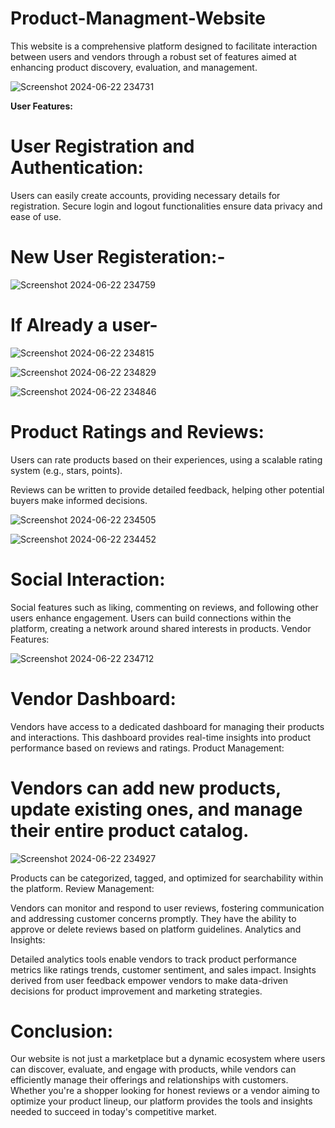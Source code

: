 # Product-Managment-Website
This website is a comprehensive platform designed to facilitate interaction between users and vendors through a robust set of features aimed at enhancing product discovery, evaluation, and management.


![Screenshot 2024-06-22 234731](https://github.com/Sahilkotnala/Product-Managment-Website/assets/77192880/a16e46d6-bbab-4b31-9ea4-b853484a7086)

**User Features:**

# User Registration and Authentication:

Users can easily create accounts, providing necessary details for registration.
Secure login and logout functionalities ensure data privacy and ease of use.

# New User Registeration:-

![Screenshot 2024-06-22 234759](https://github.com/Sahilkotnala/Product-Managment-Website/assets/77192880/825954cc-9bdd-4d0a-9bc1-16da643ea663)

# If Already a user-

![Screenshot 2024-06-22 234815](https://github.com/Sahilkotnala/Product-Managment-Website/assets/77192880/b978fe09-457e-439e-be61-cf5e754f9a86)


![Screenshot 2024-06-22 234829](https://github.com/Sahilkotnala/Product-Managment-Website/assets/77192880/d68859e4-27d8-4c34-9db2-c238e8b19b8a)


![Screenshot 2024-06-22 234846](https://github.com/Sahilkotnala/Product-Managment-Website/assets/77192880/043e63f6-bf67-4bac-92e3-e4d7fe0166bc)


# Product Ratings and Reviews:



Users can rate products based on their experiences, using a scalable rating system (e.g., stars, points).

Reviews can be written to provide detailed feedback, helping other potential buyers make informed decisions.

![Screenshot 2024-06-22 234505](https://github.com/Sahilkotnala/Product-Managment-Website/assets/77192880/2ec21276-02f8-47a2-b2d2-a453ffd83439)

![Screenshot 2024-06-22 234452](https://github.com/Sahilkotnala/Product-Managment-Website/assets/77192880/6fd62d94-9e2e-4b5a-b09e-5fbe81bd10a7)

# Social Interaction:

Social features such as liking, commenting on reviews, and following other users enhance engagement.
Users can build connections within the platform, creating a network around shared interests in products.
Vendor Features:


![Screenshot 2024-06-22 234712](https://github.com/Sahilkotnala/Product-Managment-Website/assets/77192880/fcd902c3-b868-453b-84be-6dd631fca0d4)

# Vendor Dashboard:

Vendors have access to a dedicated dashboard for managing their products and interactions.
This dashboard provides real-time insights into product performance based on reviews and ratings.
Product Management:

# Vendors can add new products, update existing ones, and manage their entire product catalog.

![Screenshot 2024-06-22 234927](https://github.com/Sahilkotnala/Product-Managment-Website/assets/77192880/462bc484-c774-46bc-a7f3-6c30dcaebe17)


Products can be categorized, tagged, and optimized for searchability within the platform.
Review Management:

Vendors can monitor and respond to user reviews, fostering communication and addressing customer concerns promptly.
They have the ability to approve or delete reviews based on platform guidelines.
Analytics and Insights:

Detailed analytics tools enable vendors to track product performance metrics like ratings trends, customer sentiment, and sales impact.
Insights derived from user feedback empower vendors to make data-driven decisions for product improvement and marketing strategies.


# Conclusion:

Our website is not just a marketplace but a dynamic ecosystem where users can discover, evaluate, and engage with products, while vendors can efficiently manage their offerings and relationships with customers. Whether you're a shopper looking for honest reviews or a vendor aiming to optimize your product lineup, our platform provides the tools and insights needed to succeed in today's competitive market.

